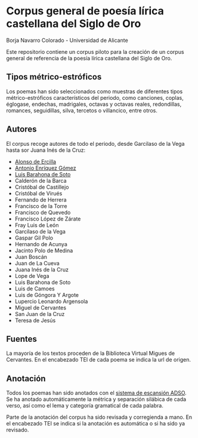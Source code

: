 # Corpus general de poesía lírica castellana del Siglo de Oro

Borja Navarro Colorado - Universidad de Alicante

Este repositorio contiene un corpus piloto para la creación de un corpus general de referencia de la poesía lírica castellana del Siglo de Oro.

## Tipos métrico-estróficos
Los poemas han sido seleccionados como muestras de diferentes tipos métrico-estróficos característicos del periodo, como canciones, coplas, églogase, endechas, madrigales, octavas y octavas reales, redondillas, romances, seguidillas, silva, tercetos o villancico, entre otros.

## Autores
El corpus recoge autores de todo el periodo, desde Garcilaso de la Vega hasta sor Juana Inés de la Cruz:

- [Alonso de Ercilla](https://es.wikipedia.org/wiki/Alonso_de_Ercilla)
- [Antonio Enríquez Gómez](https://es.wikipedia.org/wiki/Antonio_Enr%C3%ADquez_G%C3%B3mez)
- [Luis Barahona de Soto](https://es.wikipedia.org/wiki/Luis_Barahona_de_Soto)
- Calderón de la Barca
- Cristóbal de Castillejo
- Cristóbal de Virués
- Fernando de Herrera
- Francisco de la Torre
- Francisco de Quevedo
- Francisco López de Zárate
- Fray Luis de León
- Garcilaso de la Vega
- Gaspar Gil Polo
- Hernando de Acunya
- Jacinto Polo de Medina
- Juan Boscán
- Juan de La Cueva
- Juana Inés de la Cruz
- Lope de Vega
- Luis Barahona de Soto
- Luis de Camoes
- Luis de Góngora Y Argote
- Lupercio Leonardo Argensola
- Miguel de Cervantes
- San Juan de la Cruz
- Teresa de Jesús

## Fuentes
La mayoría de los textos proceden de la Biblioteca Virtual Migues de Cervantes. En el encabezado TEI de cada poema se indica la url de origen.

## Anotación
Todos los poemas han sido anotados con el [sistema de escansión ADSO](http://adso.gplsi.es). Se ha anotado automáticamente la métrica y separación silábica de cada verso, así como el lema y categoría gramatical de cada palabra.

Parte de la anotación del corpus ha sido revisada y corregienda a mano. En el encabezado TEI se indica si la anotación es automática o si ha sido ya revisado.
